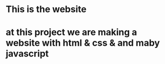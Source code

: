 # This is the website 

# at this project we are making a website with html & css & and maby javascript
